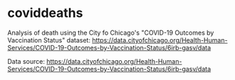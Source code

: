 # coviddeaths
Analysis of death using the City fo Chicago's "COVID-19 Outcomes by Vaccination Status" dataset: https://data.cityofchicago.org/Health-Human-Services/COVID-19-Outcomes-by-Vaccination-Status/6irb-gasv/data 

Data source: https://data.cityofchicago.org/Health-Human-Services/COVID-19-Outcomes-by-Vaccination-Status/6irb-gasv/data

